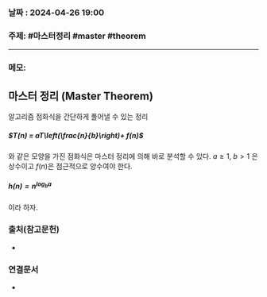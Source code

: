 
### 날짜 : 2024-04-26 19:00

### 주제: #마스터정리  #master #theorem

---
### 메모: 
## 마스터 정리 (Master Theorem)
알고리즘 점화식을 간단하게 풀어낼 수 있는 정리
##### $T(n) = aT\left(\frac{n}{b}\right)+ f(n)$
와 같은 모양을 가진 점화식은 마스터 정리에 의해 바로 분석할 수 있다.
$a \ge 1$, $b > 1$ 은 상수이고 $f(n)$은 점근적으로 양수여야 한다.
##### $h(n) = n^{\log_{b}{a}}$
이라 하자.


### 출처(참고문헌)
-

### 연결문서
-